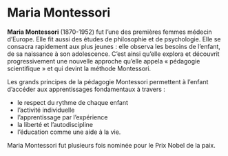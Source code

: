# Maria Montessori

**Maria Montessori** (1870-1952) fut l’une des premières femmes médecin d’Europe. Elle fit aussi des études de philosophie et de psychologie. Elle se consacra rapidement aux plus jeunes : elle observa les besoins de l’enfant, de sa naissance à son adolescence. C’est ainsi qu’elle explora et découvrit progressivement une nouvelle approche qu’elle appela « pédagogie scientifique » et qui devint la méthode Montessori.  


Les grands principes de la pédagogie Montessori permettent à l’enfant d’accéder aux apprentissages fondamentaux à travers :      
- le respect du rythme de chaque enfant
- l’activité individuelle
- l’apprentissage par l’expérience
- la liberté et l’autodiscipline
-	l’éducation comme une aide à la vie.  


Maria Montessori fut plusieurs fois nominée pour le Prix Nobel de la paix.  


